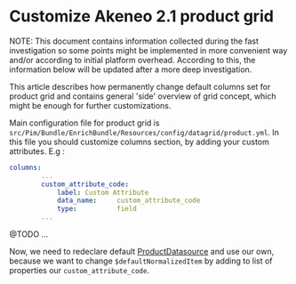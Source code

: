Customize Akeneo 2.1 product grid
=======================

NOTE: This document contains information collected during the fast investigation
so some points might be implemented in more convenient way and/or according to initial platform overhead. 
According to this, the information below will be updated after a more deep investigation.

This article describes how permanently change default columns set for product grid and contains general 'side' overview 
of grid concept, which might be enough for further customizations.

Main configuration file for product grid is `src/Pim/Bundle/EnrichBundle/Resources/config/datagrid/product.yml`.
In this file you should customize columns section, by adding your custom attributes.
E.g :
```yml
columns:
        ...
        custom_attribute_code:
            label: Custom Attribute
            data_name:     custom_attribute_code
            type:          field
        ...
```

@TODO ...


Now, we need to redeclare default 
[ProductDatasource](https://github.com/akeneo/pim-community-dev/blob/2.1/src/Pim/Bundle/DataGridBundle/Datasource/ProductDatasource.php#L126)
and use our own, because we want to change `$defaultNormalizedItem` by adding to list of properties our `custom_attribute_code`.
